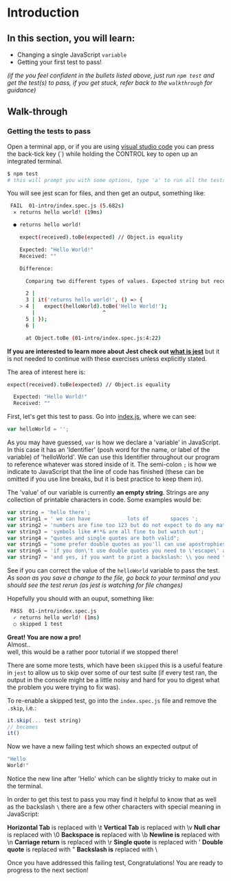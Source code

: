 # Introduction

## In this section, you will learn:

- Changing a single JavaScript `variable`
- Getting your first test to pass!

*(if the you feel confident in the bullets listed above, just run `npm test` and get the test(s) to pass, if you get stuck, refer back to the `walkthrough` for guidance)*

## Walk-through

### Getting the tests to pass

Open a terminal app, or if you are using [visual studio code](https://code.visualstudio.com/) you can press the back-tick key (`) while holding the CONTROL key to open up an integrated terminal.

```sh
$ npm test
# this will prompt you with some options, type 'a' to run all the tests
```

You will see jest scan for files, and then get an output, something like:

```sh
 FAIL  01-intro/index.spec.js (5.682s)
  ✕ returns hello world! (19ms)

  ● returns hello world!

    expect(received).toBe(expected) // Object.is equality

    Expected: "Hello World!"
    Received: ""

    Difference:

      Comparing two different types of values. Expected string but received null.

      2 |
      3 | it('returns hello world!', () => {
    > 4 |   expect(helloWorld).toBe('Hello World!');
        |                      ^
      5 | });
      6 |

      at Object.toBe (01-intro/index.spec.js:4:22)
```

**If you are interested to learn more about Jest check out [what is jest](../00-setting-up-for-javascript/what-is-jest.md)** but it is not needed to continue with these exercises unless explicitly stated.

The area of interest here is:
```sh
expect(received).toBe(expected) // Object.is equality

  Expected: "Hello World!"
  Received: ""
```

First, let's get this test to pass.
Go into [index.js](./index.js), where we can see:
```js
var helloWorld = '';
```

As you may have guessed, `var` is how we declare a 'variable' in JavaScript. In this case it has an 'Identifier' (posh word for the name, or label of the variable) of 'helloWorld'. We can use this Identifier throughout our program to reference whatever was stored inside of it. The semi-colon `;` is how we indicate to JavaScript that the line of code has finished (these can be omitted if you use line breaks, but it is best practice to keep them in).

The 'value' of our variable is currently **an empty string**. Strings are any collection of printable characters in code. Some examples would be:
```js
var string = 'hello there';
var string1 = ' we can have            lots of       spaces ';
var string2 = 'numbers are fine too 123 but do not expect to do any maths in here';
var string3 = 'symbols like #!*& are all fine to but watch out';
var string4 = "quotes and single quotes are both valid";
var string5 = "some prefer double quotes as you'll can use apostrophies more easily";
var string6 = 'if you don\'t use double quotes you need to \'escape\' apostraphies';
var string7 = 'and yes, if you want to print a backslash: \\ you need to escape it';
```

See if you can correct the value of the `helloWorld` variable to pass the test.
*As soon as you save a change to the file, go back to your terminal and you should see the test rerun (as jest is watching for file changes)*

Hopefully you should with an ouput, something like:
```sh
 PASS  01-intro/index.spec.js
  ✓ returns hello world! (1ms)
  ○ skipped 1 test
```

**Great! You are now a pro!**  
Almost..  
well, this would be a rather poor tutorial if we stopped there!

There are some more tests, which have been `skipped` this is a useful feature in `jest` to allow us to skip over some of our test suite (if every test ran, the output in the console might be a little noisy and hard for you to digest what the problem you were trying to fix was).

To re-enable a skipped test, go into the `index.spec.js` file and remove the `.skip`, i.e.:
```js
it.skip(... test string)
// becomes
it()
```

Now we have a new failing test which shows an expected output of
```js
"Hello
World!"
```

Notice the new line after 'Hello' which can be slightly tricky to make out in the terminal.

In order to get this test to pass you may find it helpful to know that as well as the backslash `\` there are a few other characters with special meaning in JavaScript:

**Horizontal Tab** is replaced with \t
**Vertical Tab** is replaced with \v
**Null char** is replaced with \0
**Backspace is** replaced with \b
**Newline is** replaced with \n
**Carriage return** is replaced with \r
**Single quote** is replaced with \'
**Double quote** is replaced with \"
**Backslash is** replaced with \\

Once you have addressed this failing test, Congratulations! You are ready to progress to the next section!
